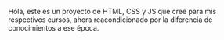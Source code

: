 Hola, este es un proyecto de HTML, CSS y JS que creé para mis respectivos cursos, ahora reacondicionado por la diferencia de conocimientos a ese época.
